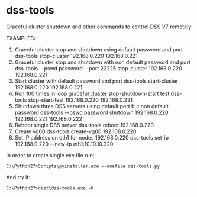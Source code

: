 # dss-tools
Graceful cluster shutdown and other commands to control DSS V7 remotely

EXAMPLES: 
1. Graceful cluster stop and shutdown using default password and port
	dss-tools stop-cluster 192.168.0.220 192.168.0.221
2. Graceful cluster stop and shutdown with non default password and port
 	dss-tools --pswd password --port 22225 stop-cluster 192.168.0.220 192.168.0.221
3. Start cluster with default password and port 
	dss-tools start-cluster 192.168.0.220 192.168.0.221
4. Run 100 times in loop graceful cluster stop-shutdown-start test
	dss-tools stop-start-test 192.168.0.220 192.168.0.221
5. Shutdown three DSS servers using default port but non default password
	dss-tools --pswd password shutdown 192.168.0.220 192.168.0.221 192.168.0.222
6. Reboot single DSS server
	dss-tools reboot 192.168.0.220
7. Create vg00
	dss-tools create-vg00 192.168.0.220
8. Set IP address on eth1 for nodes 192.168.0.220
	dss-tools set-ip 192.168.0.220 --new-ip eth1:10.10.10.220
      
      

In order to create single exe file run:

	C:\Python27>Scripts\pyinstaller.exe --onefile dss-tools.py
And try it:

	C:\Python27>dist\dss-tools.exe -h
